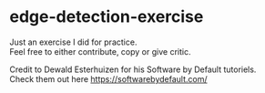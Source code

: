 # edge-detection-exercise
Just an exercise I did for practice. <br>
Feel free to either contribute, copy or give critic. <br>

Credit to Dewald Esterhuizen for his Software by Default tutoriels. <br>
Check them out here <a href="url">https://softwarebydefault.com/</a>
